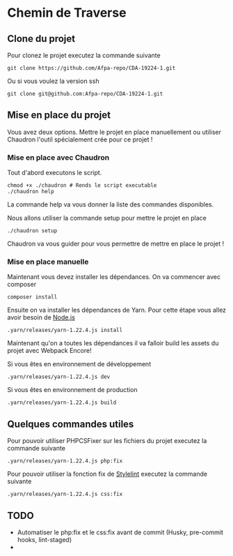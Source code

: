 # Chemin de Traverse

## Clone du projet
Pour clonez le projet executez la commande suivante

```shell script
git clone https://github.com/Afpa-repo/CDA-19224-1.git
```

Ou si vous voulez la version ssh

```shell script
git clone git@github.com:Afpa-repo/CDA-19224-1.git
```

## Mise en place du projet
Vous avez deux options. 
Mettre le projet en place manuellement ou utiliser Chaudron l'outil spécialement crée pour ce projet !

### Mise en place avec Chaudron
Tout d'abord executons le script.

```shell script
chmod +x ./chaudron # Rends le script executable
./chaudron help
```

La commande help va vous donner la liste des commandes disponibles.

Nous allons utiliser la commande setup pour mettre le projet en place

```shell script
./chaudron setup
```

Chaudron va vous guider pour vous permettre de mettre en place le projet !

### Mise en place manuelle
Maintenant vous devez installer les dépendances.
On va commencer avec composer

```shell script
composer install
```

Ensuite on va installer les dépendances de Yarn.
Pour cette étape vous allez avoir besoin de [Node.js](https://nodejs.org/en/)

```shell script
.yarn/releases/yarn-1.22.4.js install
```

Maintenant qu'on a toutes les dépendances il va falloir build les assets du projet avec Webpack Encore!

Si vous êtes en environnement de développement

```shell script
.yarn/releases/yarn-1.22.4.js dev
```

Si vous êtes en environnement de production

```shell script
.yarn/releases/yarn-1.22.4.js build
```

## Quelques commandes utiles
Pour pouvoir utiliser PHPCSFixer sur les fichiers du projet executez la commande suivante

```shell script
.yarn/releases/yarn-1.22.4.js php:fix
```

Pour pouvoir utiliser la fonction fix de [Stylelint](https://stylelint.io/) executez la commande suivante

```shell script
.yarn/releases/yarn-1.22.4.js css:fix
```

## TODO
- Automatiser le php:fix et le css:fix avant de commit (Husky, pre-commit hooks, lint-staged)
- 
